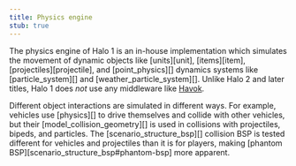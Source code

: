 ```yaml
---
title: Physics engine
stub: true
---
```

The physics engine of Halo 1 is an in-house implementation which simulates the movement of dynamic objects like [units][unit], [items][item], [projectiles][projectile], and [point_physics][] dynamics systems like [particle_system][] and [weather_particle_system][]. Unlike Halo 2 and later titles, Halo 1 does _not_ use any middleware like [Havok][].

Different object interactions are simulated in different ways. For example, vehicles use [physics][] to drive themselves and collide with other vehicles, but their [model_collision_geometry][] is used in collisions with projectiles, bipeds, and particles. The [scenario_structure_bsp][] collision BSP is tested different for vehicles and projectiles than it is for players, making [phantom BSP][scenario_structure_bsp#phantom-bsp] more apparent.

[havok]: https://en.wikipedia.org/wiki/Havok_%28software%29
